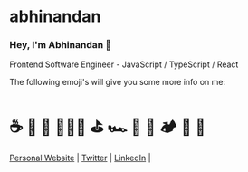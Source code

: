 # abhinandan
### Hey, I'm Abhinandan 👋

Frontend Software Engineer - JavaScript / TypeScript / React

The following emoji's will give you some more info on me:

# ☕️ 🐶 🏡 👨🏼‍💻 ⛳️ 🏎 🍔 🍕 🏕 🌊 📸

[Personal Website](https://abhinandan-singh-baghel.github.io/abhi-portfolio) | [Twitter](https://twitter.com/abhinandan8827) | [LinkedIn](https://www.linkedin.com/in/abhinandan-singh-baghel-5658b7253/) | 
